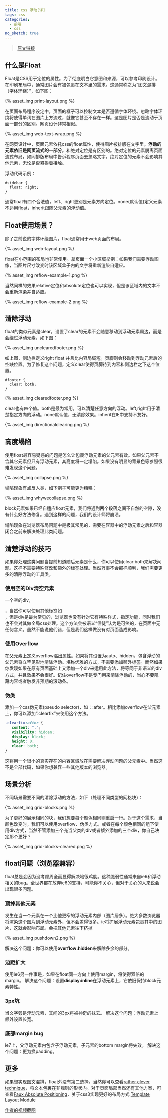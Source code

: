 ```yaml
---
title: css 浮动[译]
tags: css
categories:
  - 前端
  - css
no_sketch: true
---
```


> [原文链接](https://css-tricks.com/all-about-floats/)

## 什么是Float
Float是CSS用于定位的属性。为了彻底明白它意图和来源，可以参考印刷设计。在印刷布局中，通常图片会有被包裹在文本里的需求。这通常称之为“图文混排（字体环绕）”，如下图：

{% asset_img print-layout.png %}

在页面布局程序设定中，页面的框子可以控制文本是否遵循字体环绕。忽略字体环绕将使得单词在图片上方流过，就像它甚至不存在一样。这是图片是否是流动于页面一部分的区别。网页设计非常相似。

{% asset_img web-text-wrap.png %}

在网页设计中，页面元素依托css的float属性，使得图片被排版在文字里。**浮动的元素依旧是网页流式的一部分**。和绝对定位是有区别的。绝对定位的元素脱离页面流式布局，如同排版布局中告诉程序页面去忽略文字。绝对定位的元素不会影响其他元素，无论是否紧挨着接触。

浮动代码示例：
````
#sidebar {
  float: right;			
}
````
通常float有四个合法值，left、right更别是元素方向定位。none(默认值)定义元素不适用float，inherit跟随父元素的浮动值。

## Float使用场景？
除了之前说的字体环绕图片，float通常用于web页面的布局。

{% asset_img web-layout.png %}

float在小范围的布局也非常使用。拿页面一个小区域举例：如果我们需要浮动图像，当图片尺寸改变时该区域盒子内的文字将重新渲染自适应。

{% asset_img reflow-example-1.png %}

当然同样的效果relative定位和absolute定位也可以实现，但是该区域内的文本不会重新渲染并自适应。

{% asset_img reflow-example-2.png %}

## 清除浮动
float的类似元素是clear。设置了clear的元素不会随意移动到浮动元素周边，而是会绕过浮动元素，如下图：

{% asset_img unclearedfooter.png %}

如上图，侧边栏定义right float 并且比内容局域短。页脚则会移动到浮动元素后的空缺位置。为了修复这个问题，定义clear使得页脚待到内容和侧边栏之下这个位置。
````
#footer {
  clear: both;			
}
````
{% asset_img clearedfooter.png %}

clear也有四个值。both是最为常用，可以清楚任意方向的浮动。left,right用于清楚指定方向的浮动。none默认值，无清除效果。inherit在IE中支持不友好。

{% asset_img directionalclearing.png %}

## 高度塌陷
使用float最容易疑惑的问题是怎么让包裹浮动元素的父元素有效。如果父元素不含其它元素但只有浮动元素，其高度将一定塌陷。如果没有明显的背景色等参照很难发现这个问题。

{% asset_img collapse.png %}

塌陷现象有点反人类，如下例子可能更为糟糕：

{% asset_img whywecollapse.png %}

block元素如果已经自适应float元素，我们将遇到两个段落之间不自然的空隙，没有什么好方法修复。遇到这样的问题，我们的设计师将崩溃。

塌陷现象在浏览器布局问题中是极其常见的，需要在容器中的浮动元素之后和容器闭合之前来解决处理此类问题。

## 清楚浮动的技巧
如果你处理这类问题当提前知道随后元素是什么，你可以使用clear:both来解决问题。这样不需要特殊修改和额外的标签处理。当然万事不会那样顺利，我们需要更多的清除浮动的工具类。

### 使用空的Div清空元素
一个空的div，**<div style="clear: both;"></div>**，当然你可以使用其他标签如<br>，但是div是最为常见的，浏览器也没有针对它有特殊样式，指定功能，同时我们也不会对其做全局css处理。这个方法会被语义“信徒”认为是可笑的，在页面中无任何含义。虽然不能说他们错，但是我们这样做没有对页面造成影响。

### 使用Overflow
在父元素上定义overflow溢出属性。如果将其设置为auto、hidden，包含浮动的父元素将立竿见影地清除浮动。堪称优雅的方式，不需要添加额外标签。而然如果你发现如果在原有页面基础上又添加一个div来运用此方法，将等同于非语义的div方式，并且效果不会很好。记住overflow不是专门用来清除浮动的，当心不要隐藏内容或者触发非预期的滚动条。

### 伪类
添加一个css伪元素(pseudo selector)，如：:after。相比添加overflow在父元素上，你可以添加“.clearfix”来使用这个方法。
````css
.clearfix:after { 
   content: "."; 
   visibility: hidden; 
   display: block; 
   height: 0; 
   clear: both;
}
````
这将用一个很小的真实存在的内容区域放在需要解决浮动问题的父元素中。当然这不是全部代码，如果你想兼容一些其他版本的浏览器。

## 场景分析
不同场景需要不同的清除浮动的方法，如下（处理不同类型的网格块）：

{% asset_img grid-blocks.png %}

为了更好的展示相同的块，我们想要每个颜色相同则重启一行。对于这个需求，当颜色改变时，我们可以使用overflow、伪类方式。或者在每个颜色相同的组下使用div方式，当然不管添加三个充当父类的div或者额外添加的三个div，你自己决定那个更好？

{% asset_img grid-blocks-cleared.png %}

## float问题（浏览器兼容）
float总是会因为没考虑周全而显得解决地很鸡肋。这种脆弱性通常来自ie6和浮动相关的bug。全世界都在放弃ie6的支持，可能你不关心，但对于关心的人来说会出现很多问题。

### 顶掉其他元素
发生在当一个元素在一个比他更窄的浮动元素内部（图片居多）。绝大多数浏览器将渲染这个图片到浮动元素外，但不会差得很多。ie将扩展浮动元素包裹其中的图片，这就会影响布局。会把其他元素往下挤掉

{% asset_img pushdown2.png %}

解决这个问题：你可以使用**overflow:hidden**来解除多余的部分。

### 边距扩大
使用ie6另一件事是，如果在float同一方向上使用margin，将使得双倍的margin。
解决这个问题：设置**display:inline**在浮动元素上，它依旧保持block元素特性。

### 3px坑
当文字旁是浮动元素，其间的3px将被神奇的抹去。
解决这个问题：浮动元素上额外设置长宽。

### 底部margin bug
ie7上，父浮动元素内包含子浮动元素，子元素的bottom margin将失效。
解决这个问题：更为换padding。

## 更多
如果想实现图文混排，float外没有第二选择。当然你可以查看[rather clever technique](http://blog.ideashower.com/post/15139639050/css-text-wrapper)，将文本包裹在非规则的形状内。对于页面局部当然还有其他方案，可查看[Faux Absolute Positioning](https://alistapart.com/article/fauxabsolutepositioning)，关于css3实现更好的布局方式
[Template Layout Module](https://www.w3.org/TR/2009/WD-css3-layout-20090402/)

[作者的视频截图](https://css-tricks.com/video-screencasts/42-all-about-floats-screencast/)